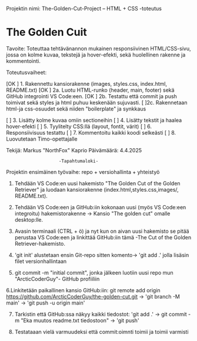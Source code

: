 Projektin nimi: The-Golden-Cut-Project – HTML + CSS -toteutus
# The Golden Cuit 
Tavoite:
Toteuttaa tehtävänannon mukainen responsiivinen HTML/CSS-sivu,
jossa on kolme kuvaa, tekstejä ja hover-efekti, sekä huolellinen rakenne ja kommentointi.

Toteutusvaiheet:

[OK ] 1. Rakennettu kansiorakenne (images, styles.css, index.html, README.txt)
[OK ] 2a. Luotu HTML-runko (header, main, footer) sekä GitHub integrointi VS Code:een.
[OK ] 2b. Testattu että commit ja push toimivat sekä styles ja html puhuu keskenään sujuvasti.
[ ]2c. Rakennetaan html-ja css-osuudet  sekä niiden "boilerplate" ja synkkaus

[ ] 3. Lisätty kolme kuvaa omiin sectioneihin
[ ] 4. Lisätty tekstit ja haalea hover-efekti
[ ] 5. Tyylitelty CSS:llä (layout, fontit, värit)
[ ] 6. Responsiivisuus testattu
[ ] 7. Kommentoitu kaikki koodi selkeästi
[ ] 8. Luovutetaan Timo-opettajalle

Tekijä: Markus "NorthFox" Kaprio
Päivämäärä: 4.4.2025

							
			            -Tapahtumaloki- 


   Projektin ensimäinen työvaihe: repo + versiohallinta + yhteistyö


1. Tehdään VS Code:en uusi hakemisto "The Golden Cut of the Golden Retriever" ja luodaan kansiorakenne (index.html,styles.css,images/, README.txt).

2. Tehdään VS Code:een ja GitHub:iin kokonaan uusi (myös VS Code:een integroitu) hakemistorakenne -> Kansio "The golden cut" omalle desktop:lle.

3. Avasin terminaali (CTRL + ö) ja nyt kun on aivan uusi hakemisto se pitää perustaa VS Code:een ja linkittää GitHub:iin tämä -The Cut of the Golden Retriever-hakemisto. 

4.  'git init' alustetaan ensin Git-repo sitten komento-> 'git add .' jolla lisäsin filet versionhallintaan

5.  git commit -m "initial commit", jonka jälkeen luotiin uusi repo mun "ArcticCoderGuy"- GitHub profiiliin

6.Linkitetään paikallinen kansio GitHub:iin: git remote add origin https://github.com/ArcticCoderGuy/the-golden-cut.git -> 'git branch -M main' -> 'git push -u origin main'

7. Tarkistin että GitHub:ssa näkyy kaikki tiedostot: 'git add .' -> git commit -m "Eka muutos readme.txt tiedostoon" -> 'git push' 

8. Testataaan vielä varmuudeksi että commit:oimnti toimii ja toimii varmisti




